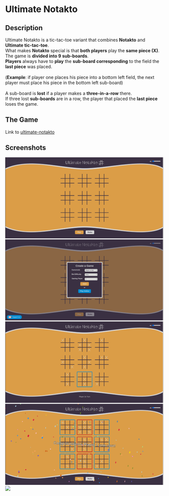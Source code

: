 # Ultimate Notakto

## Description
Ultimate Notakto is a tic-tac-toe variant that combines <b>Notakto</b> and <b>Ultimate tic-tac-toe</b>. </br>
What makes <b>Notakto</b> special is that <b>both players</b> play the <b>same piece (X)</b>.</br>
The game is <b>divided into 9 sub-boards</b>. </br>
<b>Players</b> always have to <b>play</b> the <b>sub-board corresponding</b> to the field the <b>last piece</b> was placed.</br>
</br>
(<b>Example</b>: if player one places his piece into a bottom left field, the next player must place his piece in the bottom left sub-board)</br>
</br>
A sub-board is <b>lost</b> if a player makes a <b>three-in-a-row</b> there.</br>
If three lost <b>sub-boards</b> are in a row, the player that placed the <b>last piece</b> loses the game.

## The Game
Link to [ultimate-notakto](https://ultimate-notakto.com) <br/>

## Screenshots
<img src='preview_imgs/screenshot1.png'>
<br/>
<img src='preview_imgs/screenshot2.png'>
<br/>
<img src='preview_imgs/screenshot3.png'>
<br/>
<img src='preview_imgs/screenshot4.png'>
<br/>
<img src='preview_imgs/screenshot5.png'>
